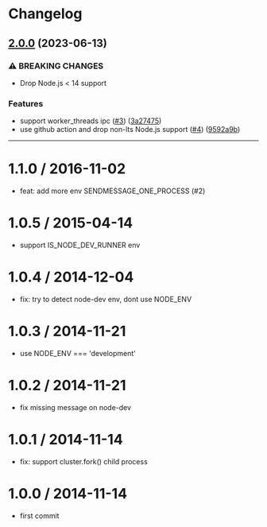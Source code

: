 # Changelog

## [2.0.0](https://github.com/node-modules/sendmessage/compare/v1.1.0...v2.0.0) (2023-06-13)


### ⚠ BREAKING CHANGES

* Drop Node.js < 14 support

### Features

* support worker_threads ipc ([#3](https://github.com/node-modules/sendmessage/issues/3)) ([3a27475](https://github.com/node-modules/sendmessage/commit/3a274755a43d8c7f4af6116717409ae2d9d66cea))
* use github action and drop non-lts Node.js support ([#4](https://github.com/node-modules/sendmessage/issues/4)) ([9592a9b](https://github.com/node-modules/sendmessage/commit/9592a9bd9fe880b565475d7583448af46da077f4))

---


1.1.0 / 2016-11-02
==================

  * feat: add more env SENDMESSAGE_ONE_PROCESS (#2)

1.0.5 / 2015-04-14
==================

 * support IS_NODE_DEV_RUNNER env

1.0.4 / 2014-12-04
==================

 * fix: try to detect node-dev env, dont use NODE_ENV

1.0.3 / 2014-11-21
==================

 * use NODE_ENV === 'development'

1.0.2 / 2014-11-21
==================

 * fix missing message on node-dev

1.0.1 / 2014-11-14
==================

 * fix: support cluster.fork() child process

1.0.0 / 2014-11-14
==================

 * first commit
